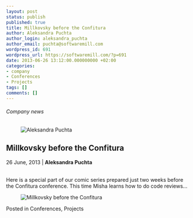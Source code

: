```yaml
---
layout: post
status: publish
published: true
title: Millkovsky before the Confitura
author: Aleksandra Puchta
author_login: aleksandra_puchta
author_email: puchta@softwaremill.com
wordpress_id: 691
wordpress_url: https://softwaremill.com/?p=691
date: 2013-06-26 13:12:00.000000000 +02:00
categories:
- company
- Conferences
- Projects
tags: []
comments: []
---
```


<h6>Company news</h6>
<div class="post-header clearfix">
<figure><div class="image"><img src="https://softwaremill.com/wp-content/uploads/2013/04/puchta.jpg" alt="Aleksandra Puchta"></div></figure><div class="title">
<h2 class="font-dark-blue font-normal">Millkovsky before the Confitura</h2>26 June, 2013 | <b>Aleksandra Puchta</b><br><br>
</div>
</div>
<div class="post-rows">
<div class="text">
<p>Here is a special part of our comic series prepared just two weeks before the Confitura conference. This time Misha learns how to do code reviews… </p>
</div>
<figure><img src="https://softwaremill.com/wp-content/uploads/2013/06/Millkovsky_Confitura.png" alt="Millkovsky before the Confitura"></figure>
</div>
<div class="post-footer">Posted in Conferences, Projects</div>
